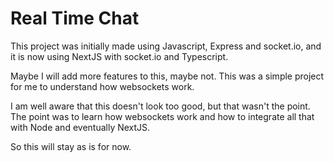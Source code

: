 # Real Time Chat

This project was initially made using Javascript, Express and socket.io, and it
is now using NextJS with socket.io and Typescript.

Maybe I will add more features to this, maybe not. This was a simple project
for me to understand how websockets work.

I am well aware that this doesn't look too good, but that wasn't the point. The
point was to learn how websockets work and how to integrate all that with Node
and eventually NextJS.

So this will stay as is for now.
